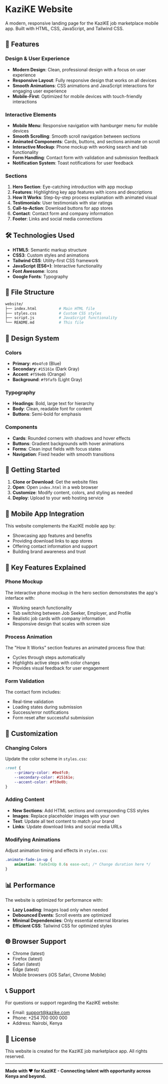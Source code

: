 # KaziKE Website

A modern, responsive landing page for the KaziKE job marketplace mobile app. Built with HTML, CSS, JavaScript, and Tailwind CSS.

## 🚀 Features

### Design & User Experience

- **Modern Design**: Clean, professional design with a focus on user experience
- **Responsive Layout**: Fully responsive design that works on all devices
- **Smooth Animations**: CSS animations and JavaScript interactions for engaging user experience
- **Mobile-First**: Optimized for mobile devices with touch-friendly interactions

### Interactive Elements

- **Mobile Menu**: Responsive navigation with hamburger menu for mobile devices
- **Smooth Scrolling**: Smooth scroll navigation between sections
- **Animated Components**: Cards, buttons, and sections animate on scroll
- **Interactive Mockup**: Phone mockup with working search and tab functionality
- **Form Handling**: Contact form with validation and submission feedback
- **Notification System**: Toast notifications for user feedback

### Sections

1. **Hero Section**: Eye-catching introduction with app mockup
2. **Features**: Highlighting key app features with icons and descriptions
3. **How It Works**: Step-by-step process explanation with animated visual
4. **Testimonials**: User testimonials with star ratings
5. **Call-to-Action**: Download buttons for app stores
6. **Contact**: Contact form and company information
7. **Footer**: Links and social media connections

## 🛠️ Technologies Used

- **HTML5**: Semantic markup structure
- **CSS3**: Custom styles and animations
- **Tailwind CSS**: Utility-first CSS framework
- **JavaScript (ES6+)**: Interactive functionality
- **Font Awesome**: Icons
- **Google Fonts**: Typography

## 📁 File Structure

``` sh
website/
├── index.html          # Main HTML file
├── styles.css          # Custom CSS styles
├── script.js           # JavaScript functionality
└── README.md           # This file
```

## 🎨 Design System

### Colors

- **Primary**: `#0e4fc0` (Blue)
- **Secondary**: `#15161e` (Dark Gray)
- **Accent**: `#f59e0b` (Orange)
- **Background**: `#f9fafb` (Light Gray)

### Typography

- **Headings**: Bold, large text for hierarchy
- **Body**: Clean, readable font for content
- **Buttons**: Semi-bold for emphasis

### Components

- **Cards**: Rounded corners with shadows and hover effects
- **Buttons**: Gradient backgrounds with hover animations
- **Forms**: Clean input fields with focus states
- **Navigation**: Fixed header with smooth transitions

## 🚀 Getting Started

1. **Clone or Download**: Get the website files
2. **Open**: Open `index.html` in a web browser
3. **Customize**: Modify content, colors, and styling as needed
4. **Deploy**: Upload to your web hosting service

## 📱 Mobile App Integration

This website complements the KaziKE mobile app by:

- Showcasing app features and benefits
- Providing download links to app stores
- Offering contact information and support
- Building brand awareness and trust

## 🎯 Key Features Explained

### Phone Mockup

The interactive phone mockup in the hero section demonstrates the app's interface with:

- Working search functionality
- Tab switching between Job Seeker, Employer, and Profile
- Realistic job cards with company information
- Responsive design that scales with screen size

### Process Animation

The "How It Works" section features an animated process flow that:

- Cycles through steps automatically
- Highlights active steps with color changes
- Provides visual feedback for user engagement

### Form Validation

The contact form includes:

- Real-time validation
- Loading states during submission
- Success/error notifications
- Form reset after successful submission

## 🔧 Customization

### Changing Colors

Update the color scheme in `styles.css`:

```css
:root {
    --primary-color: #0e4fc0;
    --secondary-color: #15161e;
    --accent-color: #f59e0b;
}
```

### Adding Content

- **New Sections**: Add HTML sections and corresponding CSS styles
- **Images**: Replace placeholder images with your own
- **Text**: Update all text content to match your brand
- **Links**: Update download links and social media URLs

### Modifying Animations

Adjust animation timing and effects in `styles.css`:

```css
.animate-fade-in-up {
    animation: fadeInUp 0.6s ease-out; /* Change duration here */
}
```

## 📊 Performance

The website is optimized for performance with:

- **Lazy Loading**: Images load only when needed
- **Debounced Events**: Scroll events are optimized
- **Minimal Dependencies**: Only essential external libraries
- **Efficient CSS**: Tailwind CSS for optimized styles

## 🌐 Browser Support

- Chrome (latest)
- Firefox (latest)
- Safari (latest)
- Edge (latest)
- Mobile browsers (iOS Safari, Chrome Mobile)

## 📞 Support

For questions or support regarding the KaziKE website:

- Email: <support@kazike.com>
- Phone: +254 700 000 000
- Address: Nairobi, Kenya

## 📄 License

This website is created for the KaziKE job marketplace app. All rights reserved.

---

**Made with ❤️ for KaziKE - Connecting talent with opportunity across Kenya and beyond.**
